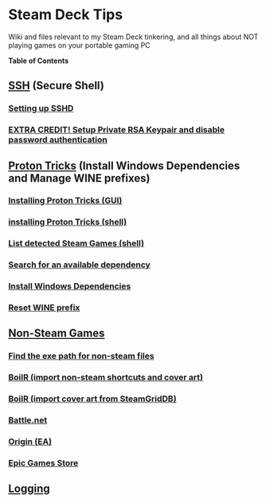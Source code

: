 # Steam Deck Tips
Wiki and files relevant to my Steam Deck tinkering, and all things about NOT playing games on your portable gaming PC

**Table of Contents**

## [SSH](/ssh.md) (Secure Shell)

### [Setting up SSHD](/ssh.md#setting-up-sshd) 

### [EXTRA CREDIT! Setup Private RSA Keypair and disable password authentication](/ssh.md#extra-credit-setup-private-rsa-keypair-and-disable-password-authentication)

## [Proton Tricks](/protontricks.md) (Install Windows Dependencies and Manage WINE prefixes)

### [Installing Proton Tricks (GUI)](/protontricks.md#installing-proton-tricks-gui)

### [installing Proton Tricks (shell)](/protontricks.md#installing-proton-tricks-shell)

### [List detected Steam Games (shell)](/protontricks.md#list-detected-steam-games-shell)

### [Search for an available dependency](/protontricks.md#search-for-an-available-dependency)

### [Install Windows Dependencies](/protontricks.md#install-windows-dependencies)

### [Reset WINE prefix](/protontricks.md#reset-wine-prefix)

## [Non-Steam Games](/non-steam-games.md)

### [Find the exe path for non-steam files](/non-steam-games.md#find-the-exe-path-for-non-steam-files)

### [BoilR (import non-steam shortcuts and cover art)](/non-steam-games.md#boilr-import-cover-art-from-steamgriddb)

### [BoilR (import cover art from SteamGridDB)](/non-steam-games.md#boilr-import-cover-art-from-steamgriddb)

### [Battle.net](/non-steam-games.md#battlenet)

### [Origin (EA)](/non-steam-games.md#origin-ea)

### [Epic Games Store](/non-steam-games.md#epic-games-store)

## [Logging](/non-steam-games.md#logging) 

